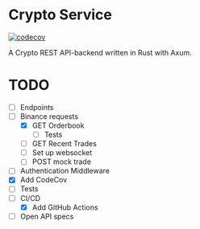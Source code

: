 # Crypto Service
[![codecov](https://codecov.io/gh/Vinnstah/crypto-service/graph/badge.svg?token=YZ6OR1BZXJ)](https://codecov.io/gh/Vinnstah/crypto-service)

A Crypto REST API-backend written in Rust with Axum. 

# TODO
- [ ] Endpoints
- [ ] Binance requests
    - [x] GET Orderbook
        - [ ] Tests
    - [ ] GET Recent Trades
    - [ ] Set up websocket
    - [ ] POST mock trade
- [ ] Authentication Middleware
- [x] Add CodeCov
- [ ] Tests
- [ ] CI/CD
    - [x] Add GitHub Actions
- [ ] Open API specs